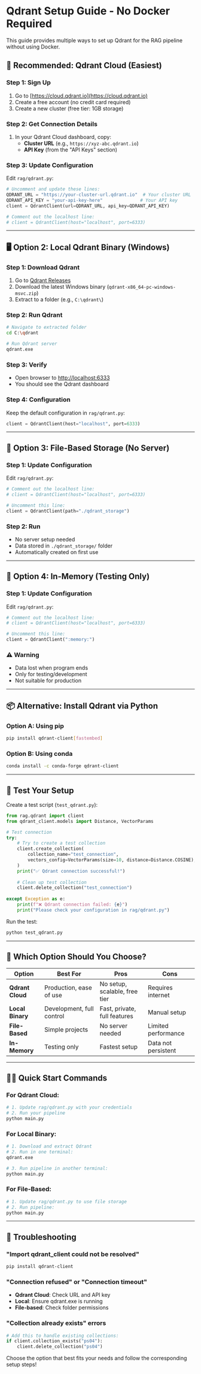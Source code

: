 # Qdrant Setup Guide - No Docker Required

This guide provides multiple ways to set up Qdrant for the RAG pipeline without using Docker.

## 🎯 Recommended: Qdrant Cloud (Easiest)

### Step 1: Sign Up
1. Go to [https://cloud.qdrant.io](https://cloud.qdrant.io)
2. Create a free account (no credit card required)
3. Create a new cluster (free tier: 1GB storage)

### Step 2: Get Connection Details
1. In your Qdrant Cloud dashboard, copy:
   - **Cluster URL** (e.g., `https://xyz-abc.qdrant.io`)
   - **API Key** (from the "API Keys" section)

### Step 3: Update Configuration
Edit `rag/qdrant.py`:
```python
# Uncomment and update these lines:
QDRANT_URL = "https://your-cluster-url.qdrant.io"  # Your cluster URL
QDRANT_API_KEY = "your-api-key-here"              # Your API key
client = QdrantClient(url=QDRANT_URL, api_key=QDRANT_API_KEY)

# Comment out the localhost line:
# client = QdrantClient(host="localhost", port=6333)
```

---

## 🖥️ Option 2: Local Qdrant Binary (Windows)

### Step 1: Download Qdrant
1. Go to [Qdrant Releases](https://github.com/qdrant/qdrant/releases)
2. Download the latest Windows binary (`qdrant-x86_64-pc-windows-msvc.zip`)
3. Extract to a folder (e.g., `C:\qdrant\`)

### Step 2: Run Qdrant
```bash
# Navigate to extracted folder
cd C:\qdrant

# Run Qdrant server
qdrant.exe
```

### Step 3: Verify
- Open browser to [http://localhost:6333](http://localhost:6333)
- You should see the Qdrant dashboard

### Step 4: Configuration
Keep the default configuration in `rag/qdrant.py`:
```python
client = QdrantClient(host="localhost", port=6333)
```

---

## 💾 Option 3: File-Based Storage (No Server)

### Step 1: Update Configuration
Edit `rag/qdrant.py`:
```python
# Comment out the localhost line:
# client = QdrantClient(host="localhost", port=6333)

# Uncomment this line:
client = QdrantClient(path="./qdrant_storage")
```

### Step 2: Run
- No server setup needed
- Data stored in `./qdrant_storage/` folder
- Automatically created on first use

---

## 🧪 Option 4: In-Memory (Testing Only)

### Step 1: Update Configuration
Edit `rag/qdrant.py`:
```python
# Comment out the localhost line:
# client = QdrantClient(host="localhost", port=6333)

# Uncomment this line:
client = QdrantClient(":memory:")
```

### ⚠️ Warning
- Data lost when program ends
- Only for testing/development
- Not suitable for production

---

## 📦 Alternative: Install Qdrant via Python

### Option A: Using pip
```bash
pip install qdrant-client[fastembed]
```

### Option B: Using conda
```bash
conda install -c conda-forge qdrant-client
```

---

## 🧪 Test Your Setup

Create a test script (`test_qdrant.py`):
```python
from rag.qdrant import client
from qdrant_client.models import Distance, VectorParams

# Test connection
try:
    # Try to create a test collection
    client.create_collection(
        collection_name="test_connection",
        vectors_config=VectorParams(size=10, distance=Distance.COSINE),
    )
    print("✅ Qdrant connection successful!")
    
    # Clean up test collection
    client.delete_collection("test_connection")
    
except Exception as e:
    print(f"❌ Qdrant connection failed: {e}")
    print("Please check your configuration in rag/qdrant.py")
```

Run the test:
```bash
python test_qdrant.py
```

---

## 🎯 Which Option Should You Choose?

| Option | Best For | Pros | Cons |
|--------|----------|------|------|
| **Qdrant Cloud** | Production, ease of use | No setup, scalable, free tier | Requires internet |
| **Local Binary** | Development, full control | Fast, private, full features | Manual setup |
| **File-Based** | Simple projects | No server needed | Limited performance |
| **In-Memory** | Testing only | Fastest setup | Data not persistent |

---

## 🏃‍♂️ Quick Start Commands

### For Qdrant Cloud:
```bash
# 1. Update rag/qdrant.py with your credentials
# 2. Run your pipeline
python main.py
```

### For Local Binary:
```bash
# 1. Download and extract Qdrant
# 2. Run in one terminal:
qdrant.exe

# 3. Run pipeline in another terminal:
python main.py
```

### For File-Based:
```bash
# 1. Update rag/qdrant.py to use file storage
# 2. Run pipeline:
python main.py
```

---

## 🔧 Troubleshooting

### "Import qdrant_client could not be resolved"
```bash
pip install qdrant-client
```

### "Connection refused" or "Connection timeout"
- **Qdrant Cloud**: Check URL and API key
- **Local**: Ensure qdrant.exe is running
- **File-based**: Check folder permissions

### "Collection already exists" errors
```python
# Add this to handle existing collections:
if client.collection_exists("ps04"):
    client.delete_collection("ps04")
```

Choose the option that best fits your needs and follow the corresponding setup steps!